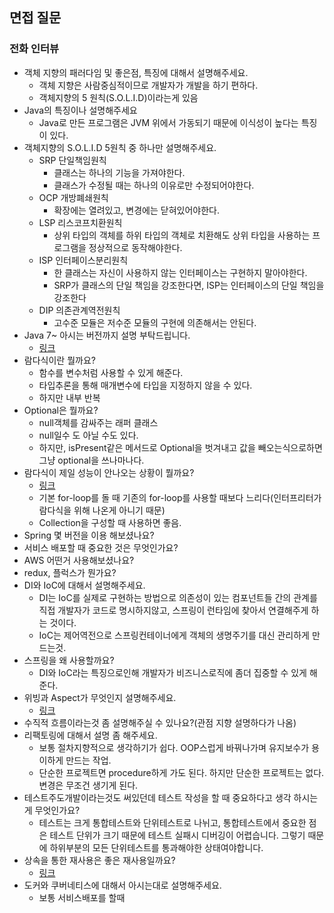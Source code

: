 ## 면접 질문
### 전화 인터뷰
- 객체 지향의 패러다임 및 좋은점, 특징에 대해서 설명해주세요.
    - 객체 지향은 사람중심적이므로 개발자가 개발을 하기 편하다.
    - 객체지향의 5 원칙(S.O.L.I.D)이라는게 있음
- Java의 특징이나 설명해주세요
  - Java로 만든 프로그램은 JVM 위에서 가동되기 때문에 이식성이 높다는 특징이 있다.
- 객체지향의 S.O.L.I.D 5원칙 중 하나만 설명해주세요.    
    - SRP 단일책임원칙
        - 클래스는 하나의 기능을 가져야한다.
        - 클래스가 수정될 때는 하나의 이유로만 수정되어야한다.
    - OCP 개방폐쇄원칙
        - 확장에는 열려있고, 변경에는 닫혀있어야한다.
    - LSP 리스코프치환원칙
        - 상위 타입의 객체를 하위 타입의 객체로 치환해도 상위 타입을 사용하는 프로그램을 정상적으로 동작해야한다.
    - ISP 인터페이스분리원칙
        - 한 클래스는 자신이 사용하지 않는 인터페이스는 구현하지 말아야한다.
        - SRP가 클래스의 단일 책임을 강조한다면, ISP는 인터페이스의 단일 책임을 강조한다
    - DIP 의존관계역전원칙
        - 고수준 모듈은 저수준 모듈의 구현에 의존해서는 안된다.
- Java 7~ 아시는 버전까지 설명 부탁드립니다.
  - [링크](https://ggomi.github.io/jdk-version/)
- 람다식이란 뭘까요?
  - 함수를 변수처럼 사용할 수 있게 해준다.
  - 타입추론을 통해 매개변수에 타입을 지정하지 않을 수 있다.
  - 하지만 내부 반복
- Optional은 뭘까요?
  - null객체를 감싸주는 래퍼 클래스
  - null일수 도 아닐 수도 있다.
  - 하지만, isPresent같은 메서드로 Optional을 벗겨내고 값을 빼오는식으로하면 그냥 optional을 쓰나마나다.
- 람다식이 제일 성능이 안나오는 상황이 뭘까요?
  - [링크](https://brunch.co.kr/@heracul/3)
  - 기본 for-loop를 돌 때 기존의 for-loop를 사용할 때보다 느리다(인터프리터가 람다식을 위해 나온게 아니기 때문)
  - Collection을 구성할 때 사용하면 좋음.
- Spring 몇 버전을 이용 해보셨나요?
- 서비스 배포할 때 중요한 것은 무엇인가요?
- AWS 어떤거 사용해보셨나요?
- redux, 플럭스가 뭔가요?
- DI와 IoC에 대해서 설명해주세요.
  - DI는 IoC를 실제로 구현하는 방법으로 의존성이 있는 컴포넌트들 간의 관계를 직접 개발자가 코드로 명시하지않고, 스프링이 런타임에 찾아서 연결해주게 하는 것이다.
  - IoC는 제어역전으로 스프링컨테이너에게 객체의 생명주기를 대신 관리하게 만드는것.
- 스프링을 왜 사용할까요?
  - DI와 IoC라는 특징으로인해 개발자가 비즈니스로직에 좀더 집중할 수 있게 해준다.
- 위빙과 Aspect가 무엇인지 설명해주세요.
  - [링크](https://minwan1.github.io/2017/10/29/2017-10-29-Spring-AOP-Proxy/)
- 수직적 흐름이라는것 좀 설명해주실 수 있나요?(관점 지향 설명하다가 나옴)
- 리팩토링에 대해서 설명 좀 해주세요.
  - 보통 절차지향적으로 생각하기가 쉽다. OOP스럽게 바꿔나가며 유지보수가 용이하게 만드는 작업.
  - 단순한 프로젝트면 procedure하게 가도 된다. 하지만 단순한 프로젝트는 없다. 변경은 무조건 생기게 된다.
- 테스트주도개발이라는것도 써있던데 테스트 작성을 할 때 중요하다고 생각 하시는게 무엇인가요?
  - 테스트는 크게 통합테스트와 단위테스트로 나뉘고, 통합테스트에서 중요한 점은 테스트 단위가 크기 때문에 테스트 실패시 디버깅이 어렵습니다. 그렇기 때문에 하위부분의 모든 단위테스트를 통과해야한 상태여야합니다.
- 상속을 통한 재사용은 좋은 재사용일까요?
  - [링크](https://github.com/cheese10yun/TIL/blob/master/OOP/%EA%B0%9D%EC%B2%B4-%EC%A7%80%ED%96%A5-%ED%94%84%EB%A1%9C%EA%B7%B8%EB%9E%98%EB%B0%8D-%EC%9E%85%EB%AC%B8.md#%EC%83%81%EC%86%8D%EB%B3%B4%EB%8B%A8-%EC%A1%B0%EB%A6%BD)
- 도커와 쿠버네티스에 대해서 아시는대로 설명해주세요.
  - 보통 서비스배포를 할때